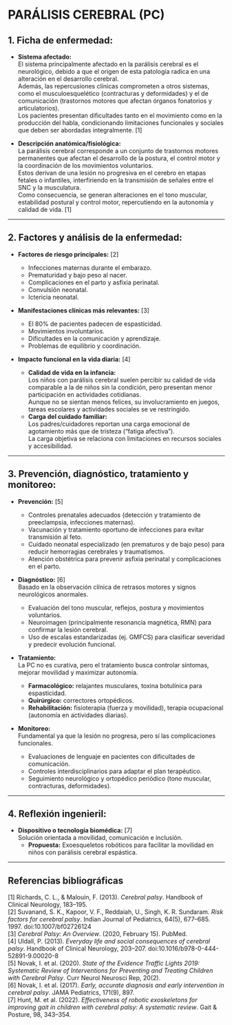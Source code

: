 # PARÁLISIS CEREBRAL (PC)

## 1. Ficha de enfermedad:

- **Sistema afectado:**  
  El sistema principalmente afectado en la parálisis cerebral es el neurológico, debido a que el origen de esta patología radica en una alteración en el desarrollo cerebral.  
  Además, las repercusiones clínicas comprometen a otros sistemas, como el musculoesquelético (contracturas y deformidades) y el de comunicación (trastornos motores que afectan órganos fonatorios y articulatorios).  
  Los pacientes presentan dificultades tanto en el movimiento como en la producción del habla, condicionando limitaciones funcionales y sociales que deben ser abordadas integralmente. [1]  

- **Descripción anatómica/fisiológica:**  
  La parálisis cerebral corresponde a un conjunto de trastornos motores permanentes que afectan el desarrollo de la postura, el control motor y la coordinación de los movimientos voluntarios.  
  Estos derivan de una lesión no progresiva en el cerebro en etapas fetales o infantiles, interfiriendo en la transmisión de señales entre el SNC y la musculatura.  
  Como consecuencia, se generan alteraciones en el tono muscular, estabilidad postural y control motor, repercutiendo en la autonomía y calidad de vida. [1]  

---

## 2. Factores y análisis de la enfermedad:

- **Factores de riesgo principales:** [2]  
  - Infecciones maternas durante el embarazo.  
  - Prematuridad y bajo peso al nacer.  
  - Complicaciones en el parto y asfixia perinatal.  
  - Convulsión neonatal.  
  - Ictericia neonatal.  

- **Manifestaciones clínicas más relevantes:** [3]  
  - El 80% de pacientes padecen de espasticidad.  
  - Movimientos involuntarios.  
  - Dificultades en la comunicación y aprendizaje.  
  - Problemas de equilibrio y coordinación.  

- **Impacto funcional en la vida diaria:** [4]  
  - **Calidad de vida en la infancia:**  
    Los niños con parálisis cerebral suelen percibir su calidad de vida comparable a la de niños sin la condición, pero presentan menor participación en actividades cotidianas.  
    Aunque no se sientan menos felices, su involucramiento en juegos, tareas escolares y actividades sociales se ve restringido.  
  - **Carga del cuidado familiar:**  
    Los padres/cuidadores reportan una carga emocional de agotamiento más que de tristeza (“fatiga afectiva”).  
    La carga objetiva se relaciona con limitaciones en recursos sociales y accesibilidad.  

---

## 3. Prevención, diagnóstico, tratamiento y monitoreo:

- **Prevención:** [5]  
  - Controles prenatales adecuados (detección y tratamiento de preeclampsia, infecciones maternas).  
  - Vacunación y tratamiento oportuno de infecciones para evitar transmisión al feto.  
  - Cuidado neonatal especializado (en prematuros y de bajo peso) para reducir hemorragias cerebrales y traumatismos.  
  - Atención obstétrica para prevenir asfixia perinatal y complicaciones en el parto.  

- **Diagnóstico:** [6]  
  Basado en la observación clínica de retrasos motores y signos neurológicos anormales.  
  - Evaluación del tono muscular, reflejos, postura y movimientos voluntarios.  
  - Neuroimagen (principalmente resonancia magnética, RMN) para confirmar la lesión cerebral.  
  - Uso de escalas estandarizadas (ej. GMFCS) para clasificar severidad y predecir evolución funcional.  

- **Tratamiento:**  
  La PC no es curativa, pero el tratamiento busca controlar síntomas, mejorar movilidad y maximizar autonomía.  
  - **Farmacológico:** relajantes musculares, toxina botulínica para espasticidad.  
  - **Quirúrgico:** correctores ortopédicos.  
  - **Rehabilitación:** fisioterapia (fuerza y movilidad), terapia ocupacional (autonomía en actividades diarias).  

- **Monitoreo:**  
  Fundamental ya que la lesión no progresa, pero sí las complicaciones funcionales.  
  - Evaluaciones de lenguaje en pacientes con dificultades de comunicación.  
  - Controles interdisciplinarios para adaptar el plan terapéutico.  
  - Seguimiento neurológico y ortopédico periódico (tono muscular, contracturas, deformidades).  

---

## 4. Reflexión ingenieril:

- **Dispositivo o tecnología biomédica:** [7]  
  Solución orientada a movilidad, comunicación e inclusión.  
  - **Propuesta:** Exoesqueletos robóticos para facilitar la movilidad en niños con parálisis cerebral espástica.  

---

## Referencias bibliográficas

[1] Richards, C. L., & Malouin, F. (2013). *Cerebral palsy*. Handbook of Clinical Neurology, 183–195.  
[2] Suvanand, S. K., Kapoor, V. F., Reddaiah, U., Singh, K. R. Sundaram. *Risk factors for cerebral palsy*. Indian Journal of Pediatrics, 64(5), 677–685. 1997. doi:10.1007/bf02726124  
[3] *Cerebral Palsy: An Overview*. (2020, February 15). PubMed.  
[4] Uldall, P. (2013). *Everyday life and social consequences of cerebral palsy*. Handbook of Clinical Neurology, 203–207. doi:10.1016/b978-0-444-52891-9.00020-8  
[5] Novak, I. et al. (2020). *State of the Evidence Traffic Lights 2019: Systematic Review of Interventions for Preventing and Treating Children with Cerebral Palsy*. Curr Neurol Neurosci Rep, 20(2).  
[6] Novak, I. et al. (2017). *Early, accurate diagnosis and early intervention in cerebral palsy*. JAMA Pediatrics, 171(9), 897.  
[7] Hunt, M. et al. (2022). *Effectiveness of robotic exoskeletons for improving gait in children with cerebral palsy: A systematic review*. Gait & Posture, 98, 343–354.  
